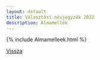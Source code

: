 ```yaml
---
layout: default
title: Választási névjegyzék 2022
description: Almamellék
---
```


{% include Almamelleek.html %}

[Vissza](./)